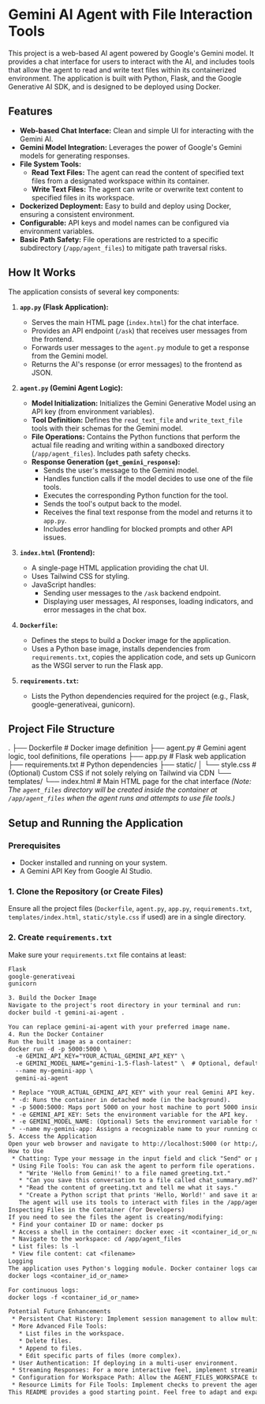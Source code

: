 # Gemini AI Agent with File Interaction Tools

This project is a web-based AI agent powered by Google's Gemini model. It provides a chat interface for users to interact with the AI, and includes tools that allow the agent to read and write text files within its containerized environment. The application is built with Python, Flask, and the Google Generative AI SDK, and is designed to be deployed using Docker.

## Features

* **Web-based Chat Interface:** Clean and simple UI for interacting with the Gemini AI.
* **Gemini Model Integration:** Leverages the power of Google's Gemini models for generating responses.
* **File System Tools:**
    * **Read Text Files:** The agent can read the content of specified text files from a designated workspace within its container.
    * **Write Text Files:** The agent can write or overwrite text content to specified files in its workspace.
* **Dockerized Deployment:** Easy to build and deploy using Docker, ensuring a consistent environment.
* **Configurable:** API keys and model names can be configured via environment variables.
* **Basic Path Safety:** File operations are restricted to a specific subdirectory (`/app/agent_files`) to mitigate path traversal risks.

## How It Works

The application consists of several key components:

1.  **`app.py` (Flask Application):**
    * Serves the main HTML page (`index.html`) for the chat interface.
    * Provides an API endpoint (`/ask`) that receives user messages from the frontend.
    * Forwards user messages to the `agent.py` module to get a response from the Gemini model.
    * Returns the AI's response (or error messages) to the frontend as JSON.

2.  **`agent.py` (Gemini Agent Logic):**
    * **Model Initialization:** Initializes the Gemini Generative Model using an API key (from environment variables).
    * **Tool Definition:** Defines the `read_text_file` and `write_text_file` tools with their schemas for the Gemini model.
    * **File Operations:** Contains the Python functions that perform the actual file reading and writing within a sandboxed directory (`/app/agent_files`). Includes path safety checks.
    * **Response Generation (`get_gemini_response`):**
        * Sends the user's message to the Gemini model.
        * Handles function calls if the model decides to use one of the file tools.
        * Executes the corresponding Python function for the tool.
        * Sends the tool's output back to the model.
        * Receives the final text response from the model and returns it to `app.py`.
        * Includes error handling for blocked prompts and other API issues.

3.  **`index.html` (Frontend):**
    * A single-page HTML application providing the chat UI.
    * Uses Tailwind CSS for styling.
    * JavaScript handles:
        * Sending user messages to the `/ask` backend endpoint.
        * Displaying user messages, AI responses, loading indicators, and error messages in the chat box.

4.  **`Dockerfile`:**
    * Defines the steps to build a Docker image for the application.
    * Uses a Python base image, installs dependencies from `requirements.txt`, copies the application code, and sets up Gunicorn as the WSGI server to run the Flask app.

5.  **`requirements.txt`:**
    * Lists the Python dependencies required for the project (e.g., Flask, google-generativeai, gunicorn).

## Project File Structure


.
├── Dockerfile              # Docker image definition
├── agent.py                # Gemini agent logic, tool definitions, file operations
├── app.py                  # Flask web application
├── requirements.txt        # Python dependencies
├── static/
│   └── style.css           # (Optional) Custom CSS if not solely relying on Tailwind via CDN
└── templates/
└── index.html          # Main HTML page for the chat interface
*(Note: The `agent_files` directory will be created inside the container at `/app/agent_files` when the agent runs and attempts to use file tools.)*

## Setup and Running the Application

### Prerequisites

* Docker installed and running on your system.
* A Gemini API Key from Google AI Studio.

### 1. Clone the Repository (or Create Files)

Ensure all the project files (`Dockerfile`, `agent.py`, `app.py`, `requirements.txt`, `templates/index.html`, `static/style.css` if used) are in a single directory.

### 2. Create `requirements.txt`

Make sure your `requirements.txt` file contains at least:

```txt
Flask
google-generativeai
gunicorn

3. Build the Docker Image
Navigate to the project's root directory in your terminal and run:
docker build -t gemini-ai-agent .

You can replace gemini-ai-agent with your preferred image name.
4. Run the Docker Container
Run the built image as a container:
docker run -d -p 5000:5000 \
  -e GEMINI_API_KEY="YOUR_ACTUAL_GEMINI_API_KEY" \
  -e GEMINI_MODEL_NAME="gemini-1.5-flash-latest" \  # Optional, defaults to gemini-1.5-flash-latest
  --name my-gemini-app \
  gemini-ai-agent

 * Replace "YOUR_ACTUAL_GEMINI_API_KEY" with your real Gemini API key.
 * -d: Runs the container in detached mode (in the background).
 * -p 5000:5000: Maps port 5000 on your host machine to port 5000 inside the container (where Gunicorn is listening). You can change the host port if needed (e.g., -p 80:5000 to map to host port 80).
 * -e GEMINI_API_KEY: Sets the environment variable for the API key.
 * -e GEMINI_MODEL_NAME: (Optional) Sets the environment variable for the Gemini model name. If not provided, agent.py uses a default.
 * --name my-gemini-app: Assigns a recognizable name to your running container.
5. Access the Application
Open your web browser and navigate to http://localhost:5000 (or http://<your_vps_ip>:5000 if running on a VPS and the port is open).
How to Use
 * Chatting: Type your message in the input field and click "Send" or press Enter. The AI's response will appear in the chatbox.
 * Using File Tools: You can ask the agent to perform file operations. For example:
   * "Write 'Hello from Gemini!' to a file named greeting.txt."
   * "Can you save this conversation to a file called chat_summary.md?"
   * "Read the content of greeting.txt and tell me what it says."
   * "Create a Python script that prints 'Hello, World!' and save it as hello_world.py."
   The agent will use its tools to interact with files in the /app/agent_files/ directory inside the container.
Inspecting Files in the Container (for Developers)
If you need to see the files the agent is creating/modifying:
 * Find your container ID or name: docker ps
 * Access a shell in the container: docker exec -it <container_id_or_name> bash
 * Navigate to the workspace: cd /app/agent_files
 * List files: ls -l
 * View file content: cat <filename>
Logging
The application uses Python's logging module. Docker container logs can be viewed using:
docker logs <container_id_or_name>

For continuous logs:
docker logs -f <container_id_or_name>

Potential Future Enhancements
 * Persistent Chat History: Implement session management to allow multi-turn conversations where the AI remembers previous interactions across separate /ask requests.
 * More Advanced File Tools:
   * List files in the workspace.
   * Delete files.
   * Append to files.
   * Edit specific parts of files (more complex).
 * User Authentication: If deploying in a multi-user environment.
 * Streaming Responses: For a more interactive feel, implement streaming of AI responses.
 * Configuration for Workspace Path: Allow the AGENT_FILES_WORKSPACE to be configured via an environment variable.
 * Resource Limits for File Tools: Implement checks to prevent the agent from creating excessively large files or too many files.
This README provides a good starting point. Feel free to adapt and expand it as your project evolves!

